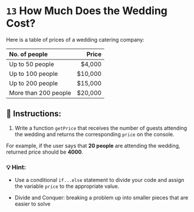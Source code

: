 # `13` How Much Does the Wedding Cost?

Here is a table of prices of a wedding catering company:

| No. of people | Price |
|:---|---:|
| Up to 50 people  | $4,000 |
| Up to 100 people | $10,000 |
| Up to 200 people | $15,000  |
| More than 200 people | $20,000 |

## :pencil: Instructions:

1. Write a function `getPrice` that receives the number of guests attending the wedding and returns the corresponding `price` on the console.

For example, if the user says that **20 people** are attending the wedding, returned price should be **4000**.


### 💡 Hint:

- Use a conditional `if...else` statement to divide your code and assign the variable `price` to the appropriate value.

- Divide and Conquer: breaking a problem up into smaller pieces that are easier to solve